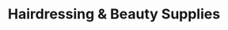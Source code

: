---
title: "Hairdressing & Beauty Supplies"
url: /cheltenham/hairdressing-and-beauty-supplies/
shop: shop
---